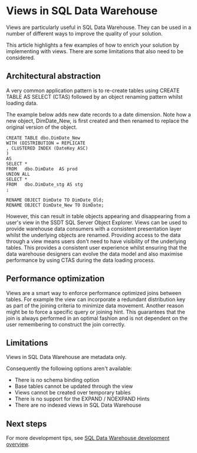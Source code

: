 <properties
   pageTitle="Views in SQL Data Warehouse | Microsoft Azure"
   description="Tips for using Transact-SQL views in Azure SQL Data Warehouse for developing solutions."
   services="sql-data-warehouse"
   documentationCenter="NA"
   authors="jrowlandjones"
   manager="barbkess"
   editor=""/>

<tags
   ms.service="sql-data-warehouse"
   ms.devlang="NA"
   ms.topic="article"
   ms.tgt_pltfrm="NA"
   ms.workload="data-services"
   ms.date="06/22/2015"
   ms.author="JRJ@BigBangData.co.uk;barbkess"/>

 
# Views in SQL Data Warehouse

Views are particularly useful in SQL Data Warehouse. They can be used in a number of different ways to improve the quality of your solution.

This article highlights a few examples of how to enrich your solution by implementing with views. There are some limitations that also need to be considered.

## Architectural abstraction
A very common application pattern is to re-create tables using CREATE TABLE AS SELECT (CTAS) followed by an object renaming pattern whilst loading data. 

The example below adds new date records to a date dimension. Note how a new object, DimDate_New, is first created and then renamed to replace the original version of the object. 

```
CREATE TABLE dbo.DimDate_New
WITH (DISTRIBUTION = REPLICATE
, CLUSTERED INDEX (DateKey ASC)
)
AS 
SELECT *
FROM   dbo.DimDate  AS prod
UNION ALL
SELECT *
FROM   dbo.DimDate_stg AS stg
;

RENAME OBJECT DimDate TO DimDate_Old;
RENAME OBJECT DimDate_New TO DimDate;

```

However, this can result in table objects appearing and disappearing from a user's view in the SSDT SQL Server Object Explorer. Views can be used to provide warehouse data consumers with a consistent presentation layer whilst the underlying objects are renamed. Providing access to the data through a view means users don't need to have visibility of the underlying tables. This provides a consistent user experience whilst ensuring that the data warehouse designers can evolve the data model and also maximise performance by using CTAS during the data loading process.    

## Performance optimization
Views are a smart way to enforce performance optimized joins between tables. For example the view can incorporate a redundant distribution key as part of the joining criteria to minimize data movement.  Another reason might be to force a specific query or joining hint. This guarantees that the join is always performed in an optimal fashion and is not dependent on the user remembering to construct the join correctly.

## Limitations
Views in SQL Data Warehouse are metadata only. 

Consequently the following options aren't available:
- 	There is no schema binding option
- 	Base tables cannot be updated through the view
- 	Views cannot be created over temporary tables
- 	There is no support for the EXPAND / NOEXPAND Hints
- 	There are no indexed views in SQL Data Warehouse


## Next steps
For more development tips, see [SQL Data Warehouse development overview][].

<!--Image references-->

<!--Article references-->
[SQL Data Warehouse development overview]: sql-data-warehouse-overview-develop.md

<!--MSDN references-->

<!--Other Web references-->


